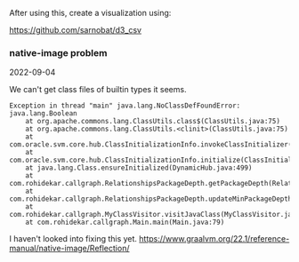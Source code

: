 After using this, create a visualization using:

https://github.com/sarnobat/d3_csv

### native-image problem

2022-09-04

We can't get class files of builtin types it seems.

```
Exception in thread "main" java.lang.NoClassDefFoundError: java.lang.Boolean
	at org.apache.commons.lang.ClassUtils.class$(ClassUtils.java:75)
	at org.apache.commons.lang.ClassUtils.<clinit>(ClassUtils.java:75)
	at com.oracle.svm.core.hub.ClassInitializationInfo.invokeClassInitializer(ClassInitializationInfo.java:350)
	at com.oracle.svm.core.hub.ClassInitializationInfo.initialize(ClassInitializationInfo.java:270)
	at java.lang.Class.ensureInitialized(DynamicHub.java:499)
	at com.rohidekar.callgraph.RelationshipsPackageDepth.getPackageDepth(RelationshipsPackageDepth.java:24)
	at com.rohidekar.callgraph.RelationshipsPackageDepth.updateMinPackageDepth(RelationshipsPackageDepth.java:17)
	at com.rohidekar.callgraph.MyClassVisitor.visitJavaClass(MyClassVisitor.java:76)
	at com.rohidekar.callgraph.Main.main(Main.java:79)
```

I haven't looked into fixing this yet. https://www.graalvm.org/22.1/reference-manual/native-image/Reflection/
